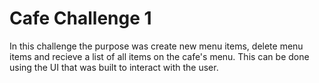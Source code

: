 # Cafe Challenge 1

In this challenge the purpose was create new menu items, delete menu items and recieve a list of all items on the cafe's menu. This can be done using the UI that was built to interact with the user. 